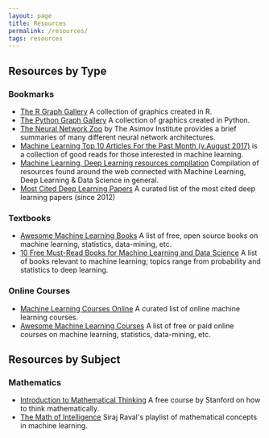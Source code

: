 ```yaml
---
layout: page
title: Resources
permalink: /resources/
tags: resources
---
```


## Resources by Type

### Bookmarks
* [The R Graph Gallery](http://www.r-graph-gallery.com/) A collection of graphics created in R.  
* [The Python Graph Gallery](https://python-graph-gallery.com/) A collection of graphics created in Python.  
* [The Neural Network Zoo](http://www.asimovinstitute.org/neural-network-zoo/) by The Asimov Institute provides a brief summaries of many different neural network architectures. 
* [Machine Learning Top 10 Articles For the Past Month (v.August 2017)](https://medium.mybridge.co/machine-learning-top-10-articles-v-august-2017-9f4b648a38be) is a collection of good reads for those interested in machine learning.
* [Machine Learning, Deep Learning resources compilation](https://github.com/Wrosinski/MachineLearning_ResourcesCompilation) Compilation of resources found around the web connected with Machine Learning, Deep Learning & Data Science in general.
* [Most Cited Deep Learning Papers](https://github.com/terryum/awesome-deep-learning-papers) A curated list of the most cited deep learning papers (since 2012)

### Textbooks
* [Awesome Machine Learning Books](https://github.com/josephmisiti/awesome-machine-learning/blob/master/books.md) A list of free, open source books on machine learning, statistics, data-mining, etc.
* [10 Free Must-Read Books for Machine Learning and Data Science](http://www.kdnuggets.com/2017/04/10-free-must-read-books-machine-learning-data-science.html) A list of books relevant to machine learning; topics range from probability and statistics to deep learning.

### Online Courses 
* [Machine Learning Courses Online](http://fastml.com/machine-learning-courses-online/) A curated list of online machine learning courses.
* [Awesome Machine Learning Courses](https://github.com/josephmisiti/awesome-machine-learning/blob/master/courses.md) A list of free or paid online courses on machine learning, statistics, data-mining, etc.

## Resources by Subject

### Mathematics
* [Introduction to Mathematical Thinking](https://www.coursera.org/learn/mathematical-thinking) A free course by Stanford on how to think mathematically.
* [The Math of Intelligence](https://www.youtube.com/watch?v=xRJCOz3AfYY&list=PL2-dafEMk2A7mu0bSksCGMJEmeddU_H4D) Siraj Raval's playlist of mathematical concepts in machine learning.
